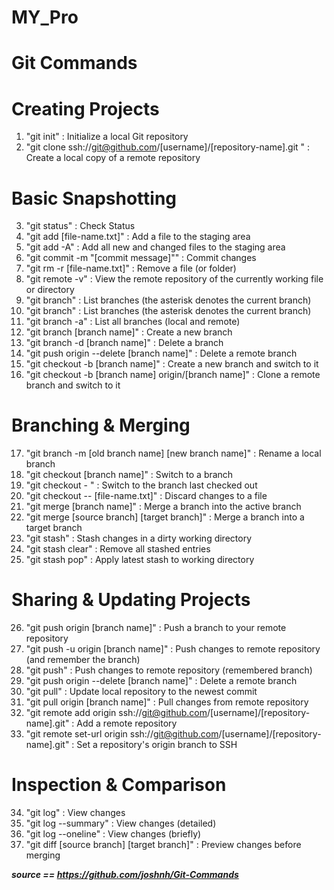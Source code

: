 # MY_Pro
# Git Commands

# Creating Projects
1. "git init" : Initialize a local Git repository
2. "git clone ssh://git@github.com/[username]/[repository-name].git " : Create a local copy of a remote repository

# Basic Snapshotting

3. "git status" : Check Status
4. "git add [file-name.txt]" : Add a file to the staging area
5. "git add -A" : Add all new and changed files to the staging area
6. "git commit -m "[commit message]"" : Commit changes
7. "git rm -r [file-name.txt]" : Remove a file (or folder)
8. "git remote -v" : View the remote repository of the currently working file or directory
9. "git branch" : List branches (the asterisk denotes the current branch)
10. "git branch" : List branches (the asterisk denotes the current branch)
11. "git branch -a" : List all branches (local and remote)
12. "git branch [branch name]" : Create a new branch
13. "git branch -d [branch name]" : Delete a branch
14. "git push origin --delete [branch name]" : Delete a remote branch
15. "git checkout -b [branch name]" : Create a new branch and switch to it
16. "git checkout -b [branch name] origin/[branch name]" : Clone a remote branch and switch to it

# Branching & Merging

17. "git branch -m [old branch name] [new branch name]" : Rename a local branch
18. "git checkout [branch name]" : Switch to a branch
19. "git checkout - " :	Switch to the branch last checked out
20. "git checkout -- [file-name.txt]" :	Discard changes to a file
21. "git merge [branch name]" : Merge a branch into the active branch
22. "git merge [source branch] [target branch]" :	Merge a branch into a target branch
23. "git stash" : Stash changes in a dirty working directory
24. "git stash clear" : Remove all stashed entries
25. "git stash pop" : Apply latest stash to working directory

# Sharing & Updating Projects
26. "git push origin [branch name]" : Push a branch to your remote repository
27. "git push -u origin [branch name]" : Push changes to remote repository (and remember the branch)
28. "git push" : Push changes to remote repository (remembered branch)
29. "git push origin --delete [branch name]" : Delete a remote branch
30. "git pull" : Update local repository to the newest commit
31. "git pull origin [branch name]" : Pull changes from remote repository
32. "git remote add origin ssh://git@github.com/[username]/[repository-name].git" : Add a remote repository
33. "git remote set-url origin ssh://git@github.com/[username]/[repository-name].git" : Set a repository's origin branch to SSH

# Inspection & Comparison

34. "git log" : View changes
35. "git log --summary" : View changes (detailed)
36. "git log --oneline" : View changes (briefly)
37. "git diff [source branch] [target branch]" : Preview changes before merging

***source == https://github.com/joshnh/Git-Commands***